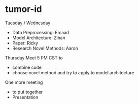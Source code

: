 # tumor-id

Tuesday / Wednesday
- Data Preprocessing: Emaad
- Model Architecture: Zihan
- Paper: Ricky
- Research Novel Methods: Aaron
  
Thursday
Meet 5 PM CST to
- combine code
- choose novel method and try to apply to model architecture

One more meeting
- to put together
- Presentation
